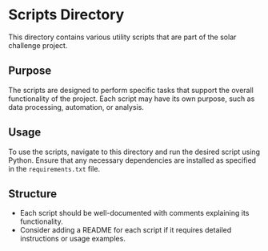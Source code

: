# Scripts Directory

This directory contains various utility scripts that are part of the solar challenge project. 

## Purpose

The scripts are designed to perform specific tasks that support the overall functionality of the project. Each script may have its own purpose, such as data processing, automation, or analysis.

## Usage

To use the scripts, navigate to this directory and run the desired script using Python. Ensure that any necessary dependencies are installed as specified in the `requirements.txt` file.

## Structure

- Each script should be well-documented with comments explaining its functionality.
- Consider adding a README for each script if it requires detailed instructions or usage examples.